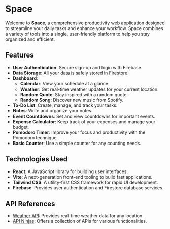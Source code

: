 # Space

Welcome to **Space**, a comprehensive productivity web application designed to streamline your daily tasks and enhance your workflow. Space combines a variety of tools into a single, user-friendly platform to help you stay organized and efficient.

## Features

- **User Authentication**: Secure sign-up and login with Firebase.
- **Data Storage**: All your data is safely stored in Firestore.
- **Dashboard**:
  - **Calendar**: View your schedule at a glance.
  - **Weather**: Get real-time weather updates for your current location.
  - **Random Quote**: Stay inspired with a random quote.
  - **Random Song**: Discover new music from Spotify.
- **To-Do List**: Create, manage, and track your tasks.
- **Notes**: Write and organize your notes.
- **Event Countdowns**: Set and view countdowns for important events.
- **Expense Calculator**: Keep track of your expenses and manage your budget.
- **Pomodoro Timer**: Improve your focus and productivity with the Pomodoro technique.
- **Basic Counter**: Use a simple counter for any counting needs.

## Technologies Used

- **React**: A JavaScript library for building user interfaces.
- **Vite**: A next-generation front-end tooling to build fast applications.
- **Tailwind CSS**: A utility-first CSS framework for rapid UI development.
- **Firebase**: Provides user authentication and Firestore database services.

## API References

- [Weather API](https://www.weatherapi.com): Provides real-time weather data for any location.
- [API Ninjas](https://api-ninjas.com): Offers a collection of APIs for various functionalities.
